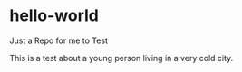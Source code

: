 # hello-world
Just a Repo for me to Test

This is a test about a young person living in a very cold city.
